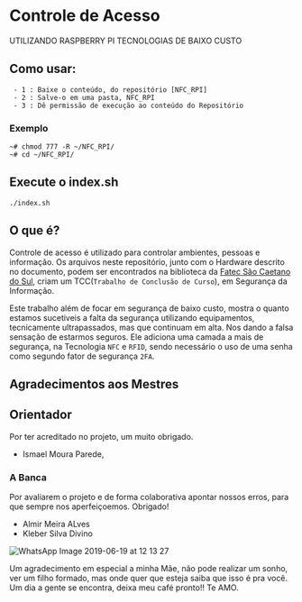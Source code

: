 # Controle de Acesso

UTILIZANDO RASPBERRY PI TECNOLOGIAS DE BAIXO CUSTO
## Como usar:
```
 - 1 : Baixe o conteúdo, do repositório [NFC_RPI]
 - 2 : Salve-o em uma pasta, NFC_RPI
 - 3 : Dê permissão de execução ao conteúdo do Repositório
```
### Exemplo
```
~# chmod 777 -R ~/NFC_RPI/
~# cd ~/NFC_RPI/
```

## Execute o index.sh
```
./index.sh
```
## O que é?

Controle de acesso é utilizado para controlar ambientes, pessoas e informação. Os arquivos neste repositório, junto com o Hardware descrito no documento, podem ser encontrados na biblioteca da [Fatec São Caetano do Sul](https://www.fatecsaocaetano.edu.br/), criam um TCC(`Trabalho de Conclusão de Curso`), em Segurança da Informação.

Este trabalho além de focar em segurança de baixo custo, mostra o quanto estamos sucetiveis a falta da segurança utilizando equipamentos, tecnicamente ultrapassados, mas que continuam em alta. Nos dando a falsa sensação de estarmos seguros.
Ele adiciona uma camada a mais de segurança, na Tecnologia `NFC` e `RFID`, sendo necessário o uso de uma senha como segundo fator de segurança `2FA`.

## Agradecimentos aos Mestres

## Orientador 
Por ter acreditado no projeto, um muito obrigado.
* Ismael Moura Parede,

### A Banca 
Por avaliarem o projeto e de forma colaborativa apontar nossos erros, para que sempre nos aperfeiçoemos. Obrigado!
* Almir Meira ALves
* Kleber Silva Divino

![WhatsApp Image 2019-06-19 at 12 13 27](https://user-images.githubusercontent.com/47393713/59791694-102ca380-92a9-11e9-9162-c85c197b9783.jpeg)

Um agradecimento em especial a minha Mãe, não pode realizar um sonho, ver um filho formado, mas onde quer que esteja saiba que isso é pra você. Um dia a gente se encontra, deixa meu café pronto!! Te AMO.

